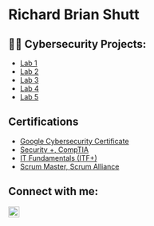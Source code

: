 <h1>Richard Brian Shutt<br/></h1>

<h2>👨‍💻 Cybersecurity Projects:</h2>

- [Lab 1](https://github.com/rbrianshutt/url)
- [Lab 2](https://github.com/rbrianshutt/url)
- [Lab 3](https://github.com/rbrianshutt/url)
- [Lab 4](https://github.com/rbrianshutt/url)
- [Lab 5](https://github.com/rbrianshutt/url)

<h2>Certifications</h2>

- [Google Cybersecurity Certificate](https://github.com/rbrianshutt/url)
- [Security +, CompTIA](https://github.com/rbrianshutt/url](https://github.com/rbrianshutt/rbrianshutt/blob/main/CompTIA%20Security%2B%20ce%20certificate.pdf))
- [IT Fundamentals (ITF+)](https://github.com/rbrianshutt/rbrianshutt/blob/main/CompTIA%20IT%20Fundamentals%20(ITF%2B)%20Certification%20certificate.pdf)
- [Scrum Master, Scrum Alliance](https://github.com/rbrianshutt/url)


<h2>Connect with me:</h2>

[<img align="left" alt="Richard Brian Shutt | LinkedIn" width="22px" src="https://cdn.jsdelivr.net/npm/simple-icons@v3/icons/linkedin.svg" />][linkedin]



[linkedin]: https://www.linkedin.com/in/richard-brian-shutt-28bb16177/


